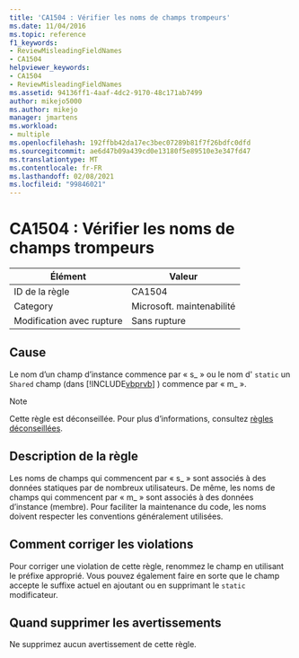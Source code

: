 ```yaml
---
title: 'CA1504 : Vérifier les noms de champs trompeurs'
ms.date: 11/04/2016
ms.topic: reference
f1_keywords:
- ReviewMisleadingFieldNames
- CA1504
helpviewer_keywords:
- CA1504
- ReviewMisleadingFieldNames
ms.assetid: 94136ff1-4aaf-4dc2-9170-48c171ab7499
author: mikejo5000
ms.author: mikejo
manager: jmartens
ms.workload:
- multiple
ms.openlocfilehash: 192ffbb42da17ec3bec07289b81f7f26bdfc0dfd
ms.sourcegitcommit: ae6d47b09a439cd0e13180f5e89510e3e347fd47
ms.translationtype: MT
ms.contentlocale: fr-FR
ms.lasthandoff: 02/08/2021
ms.locfileid: "99846021"
---
```

# <a name="ca1504-review-misleading-field-names"></a>CA1504 : Vérifier les noms de champs trompeurs

|Élément|Valeur|
|-|-|
|ID de la règle|CA1504|
|Category|Microsoft. maintenabilité|
|Modification avec rupture|Sans rupture|

## <a name="cause"></a>Cause
Le nom d’un champ d’instance commence par « s_ » ou le nom d' `static` un `Shared` champ (dans [!INCLUDE[vbprvb](../code-quality/includes/vbprvb_md.md)] ) commence par « m_ ».

> [!NOTE]
> Cette règle est déconseillée. Pour plus d’informations, consultez [règles déconseillées](fxcop-unported-deprecated-rules.md).

## <a name="rule-description"></a>Description de la règle
Les noms de champs qui commencent par « s_ » sont associés à des données statiques par de nombreux utilisateurs. De même, les noms de champs qui commencent par « m_ » sont associés à des données d’instance (membre). Pour faciliter la maintenance du code, les noms doivent respecter les conventions généralement utilisées.

## <a name="how-to-fix-violations"></a>Comment corriger les violations
Pour corriger une violation de cette règle, renommez le champ en utilisant le préfixe approprié. Vous pouvez également faire en sorte que le champ accepte le suffixe actuel en ajoutant ou en supprimant le `static` modificateur.

## <a name="when-to-suppress-warnings"></a>Quand supprimer les avertissements
Ne supprimez aucun avertissement de cette règle.

